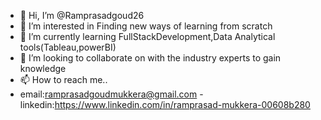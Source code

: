 - 👋 Hi, I’m @Ramprasadgoud26
- 👀 I’m interested in Finding new ways of learning from scratch
- 🌱 I’m currently learning FullStackDevelopment,Data Analytical tools(Tableau,powerBI)
- 💞️ I’m looking to collaborate on with the industry experts to gain knowledge
- 📫 How to reach me..
- email:ramprasadgoudmukkera@gmail.com
-linkedin:https://www.linkedin.com/in/ramprasad-mukkera-00608b280


<!---
Ramprasadgoud26/Ramprasadgoud26 is a ✨ special ✨ repository because its `README.md` (this file) appears on your GitHub profile.
You can click the Preview link to take a look at your changes.
--->
